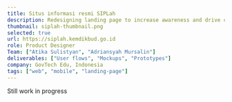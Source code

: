 ```yaml
---
title: Situs informasi resmi SIPLah
description: Redesigning landing page to increase awareness and drive conversions, establishing it as a trusted hub for reliable information.
thumbnail: siplah-thumbnail.png
selected: true
url: https://siplah.kemdikbud.go.id
role: Product Designer
Team: ["Atika Sulistyan", "Adriansyah Mursalin"]
deliverables: ["User flows", "Mockups", "Prototypes"]
company: GovTech Edu, Indonesia
tags: ["web", "mobile", "landing-page"]
---
```


Still work in progress
